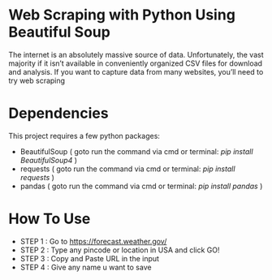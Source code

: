 # Web Scraping with Python Using Beautiful Soup
The internet is an absolutely massive source of data. Unfortunately, the vast majority if it isn’t available in conveniently organized CSV files for download and analysis. If you want to capture data from many websites, you’ll need to try web scraping

# Dependencies 
This project requires a few python packages:
- BeautifulSoup ( goto run the command via cmd or terminal: *pip install BeautifulSoup4* )
- requests  ( goto run the command via cmd or terminal: *pip install requests* )
- pandas  ( goto run the command via cmd or terminal: *pip install pandas* )

# How To Use
- STEP 1 : Go to  https://forecast.weather.gov/ 
- STEP 2 : Type any pincode or  location in USA and click GO!
- STEP 3 : Copy and Paste URL in the input
- STEP 4 : Give any name u want to save 
